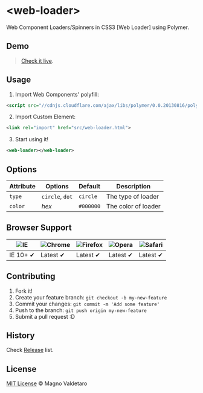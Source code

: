 # &lt;web-loader&gt;

Web Component Loaders/Spinners in CSS3 [Web Loader] using Polymer.

## Demo
> [Check it live](http://ifly9.com.br/webcomponents/web-loader/).

## Usage

1. Import Web Components' polyfill:

  ```xml
<script src="//cdnjs.cloudflare.com/ajax/libs/polymer/0.0.20130816/polymer.min.js"></script>
  ```

2. Import Custom Element:

  ```xml
<link rel="import" href="src/web-loader.html">
  ```

3. Start using it!

  ```xml
<web-loader></web-loader>
  ```

## Options

Attribute | Options         | Default                    | Description
---       | ---             | ---                        | ---
`type`    | `circle`, `dot` | `circle`                   | The type of loader
`color`   | *hex*           | `#000000`                  | The color of loader

## Browser Support

![IE](https://raw.github.com/paulirish/browser-logos/master/internet-explorer/internet-explorer_48x48.png) | ![Chrome](https://raw.github.com/paulirish/browser-logos/master/chrome/chrome_48x48.png) | ![Firefox](https://raw.github.com/paulirish/browser-logos/master/firefox/firefox_48x48.png) | ![Opera](https://raw.github.com/paulirish/browser-logos/master/opera/opera_48x48.png) | ![Safari](https://raw.github.com/paulirish/browser-logos/master/safari/safari_48x48.png)
--- | --- | --- | --- | --- |
IE 10+ ✔ | Latest ✔ | Latest ✔ | Latest ✔ | Latest ✔ |

## Contributing

1. Fork it!
2. Create your feature branch: `git checkout -b my-new-feature`
3. Commit your changes: `git commit -m 'Add some feature'`
4. Push to the branch: `git push origin my-new-feature`
5. Submit a pull request :D

## History

Check [Release](https://github.com/mvaldetaro/MyWebComponents/commits/master/web-loader) list.

## License

[MIT License](http://mvaldetaro.mit-license.org/) © Magno Valdetaro
